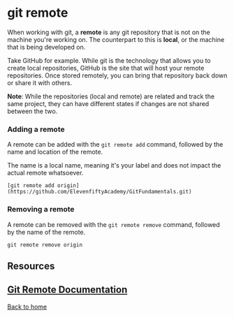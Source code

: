 # git remote

When working with git, a **remote** is any git repository that is not on the machine you're working on. The counterpart to this is **local**, or the machine that is being developed on.

Take GitHub for example. While git is the technology that allows you to create local repositories, GitHub is the site that will host your remote repositories. Once stored remotely, you can bring that repository back down or share it with others.

**Note**: While the repositories (local and remote) are related and track the same project, they can have different states if changes are not shared between the two.

### Adding a remote

A remote can be added with the `git remote add` command, followed by the name and location of the remote.

The name is a local name, meaning it's your label and does not impact the actual remote whatsoever.
```
[git remote add origin](https://github.com/ElevenfiftyAcademy/GitFundamentals.git)
```
### Removing a remote
A remote can be removed with the `git remote remove` command, followed by the name of the remote.
```
git remote remove origin
```
## Resources
[Git Remote Documentation](https://git-scm.com/docs/git-remote)
---
[Back to home](../README.md)